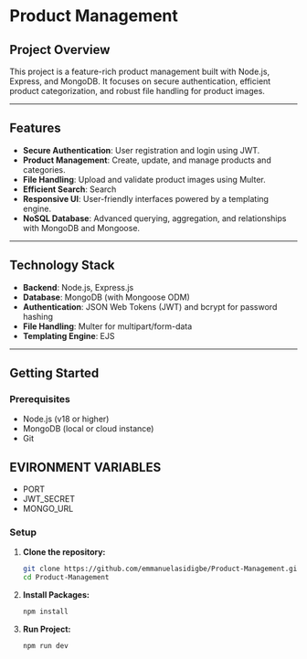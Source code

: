 # Product Management 

## **Project Overview**
This project is a feature-rich  product management built with Node.js, Express, and MongoDB. It focuses on secure authentication, efficient product categorization, and robust file handling for product images. 

---

## **Features**
- **Secure Authentication**: User registration and login using JWT.
- **Product Management**: Create, update, and manage products and categories.
- **File Handling**: Upload and validate product images using Multer.
- **Efficient Search**: Search
- **Responsive UI**: User-friendly interfaces powered by a templating engine.
- **NoSQL Database**: Advanced querying, aggregation, and relationships with MongoDB and Mongoose.

---

## **Technology Stack**
- **Backend**: Node.js, Express.js
- **Database**: MongoDB (with Mongoose ODM)
- **Authentication**: JSON Web Tokens (JWT) and bcrypt for password hashing
- **File Handling**: Multer for multipart/form-data
- **Templating Engine**: EJS

---

## **Getting Started**

### **Prerequisites**
- Node.js (v18 or higher)
- MongoDB (local or cloud instance)
- Git
## **EVIRONMENT VARIABLES**
- PORT
- JWT_SECRET
- MONGO_URL

### **Setup**
1. **Clone the repository:**
   ```bash
   git clone https://github.com/emmanuelasidigbe/Product-Management.git
   cd Product-Management 
   ```
2. **Install Packages:**
   ```bash
   npm install
   ```
3. **Run Project:** 
   ```bash
   npm run dev
   ```